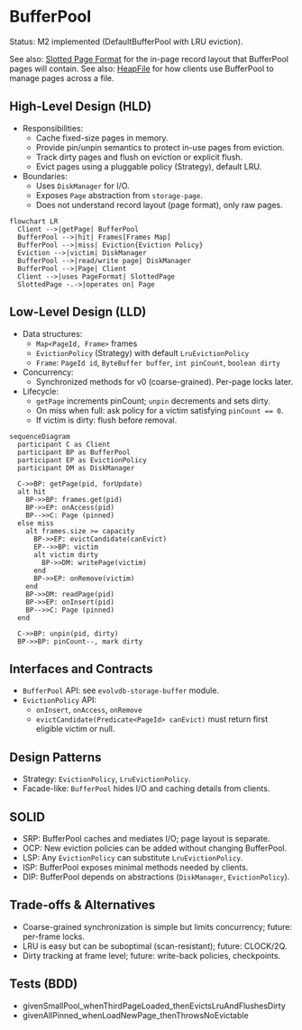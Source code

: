 # BufferPool

Status: M2 implemented (DefaultBufferPool with LRU eviction).

See also: [Slotted Page Format](./slotted-page.md) for the in-page record layout that BufferPool pages will contain.
See also: [HeapFile](./heap-file.md) for how clients use BufferPool to manage pages across a file.

## High-Level Design (HLD)

- Responsibilities:
  - Cache fixed-size pages in memory.
  - Provide pin/unpin semantics to protect in-use pages from eviction.
  - Track dirty pages and flush on eviction or explicit flush.
  - Evict pages using a pluggable policy (Strategy), default LRU.
- Boundaries:
  - Uses `DiskManager` for I/O.
  - Exposes `Page` abstraction from `storage-page`.
  - Does not understand record layout (page format), only raw pages.

```mermaid
flowchart LR
  Client -->|getPage| BufferPool
  BufferPool -->|hit| Frames[Frames Map]
  BufferPool -->|miss| Eviction{Eviction Policy}
  Eviction -->|victim| DiskManager
  BufferPool -->|read/write page| DiskManager
  BufferPool -->|Page| Client
  Client -->|uses PageFormat| SlottedPage
  SlottedPage -.->|operates on| Page
```

## Low-Level Design (LLD)

- Data structures:
  - `Map<PageId, Frame>` frames
  - `EvictionPolicy` (Strategy) with default `LruEvictionPolicy`
  - `Frame`: `PageId id`, `ByteBuffer buffer`, `int pinCount`, `boolean dirty`
- Concurrency:
  - Synchronized methods for v0 (coarse-grained). Per-page locks later.
- Lifecycle:
  - `getPage` increments pinCount; `unpin` decrements and sets dirty.
  - On miss when full: ask policy for a victim satisfying `pinCount == 0`.
  - If victim is dirty: flush before removal.

```mermaid
sequenceDiagram
  participant C as Client
  participant BP as BufferPool
  participant EP as EvictionPolicy
  participant DM as DiskManager

  C->>BP: getPage(pid, forUpdate)
  alt hit
    BP->>BP: frames.get(pid)
    BP->>EP: onAccess(pid)
    BP-->>C: Page (pinned)
  else miss
    alt frames.size >= capacity
      BP->>EP: evictCandidate(canEvict)
      EP-->>BP: victim
      alt victim dirty
        BP->>DM: writePage(victim)
      end
      BP->>EP: onRemove(victim)
    end
    BP->>DM: readPage(pid)
    BP->>EP: onInsert(pid)
    BP-->>C: Page (pinned)
  end

  C->>BP: unpin(pid, dirty)
  BP->>BP: pinCount--, mark dirty
```

## Interfaces and Contracts

- `BufferPool` API: see `evolvdb-storage-buffer` module.
- `EvictionPolicy` API:
  - `onInsert`, `onAccess`, `onRemove`
  - `evictCandidate(Predicate<PageId> canEvict)` must return first eligible victim or null.

## Design Patterns

- Strategy: `EvictionPolicy`, `LruEvictionPolicy`.
- Facade-like: `BufferPool` hides I/O and caching details from clients.

## SOLID

- SRP: BufferPool caches and mediates I/O; page layout is separate.
- OCP: New eviction policies can be added without changing BufferPool.
- LSP: Any `EvictionPolicy` can substitute `LruEvictionPolicy`.
- ISP: BufferPool exposes minimal methods needed by clients.
- DIP: BufferPool depends on abstractions (`DiskManager`, `EvictionPolicy`).

## Trade-offs & Alternatives

- Coarse-grained synchronization is simple but limits concurrency; future: per-frame locks.
- LRU is easy but can be suboptimal (scan-resistant); future: CLOCK/2Q.
- Dirty tracking at frame level; future: write-back policies, checkpoints.

## Tests (BDD)

- givenSmallPool_whenThirdPageLoaded_thenEvictsLruAndFlushesDirty
- givenAllPinned_whenLoadNewPage_thenThrowsNoEvictable
